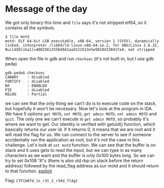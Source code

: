 # Message of the day

We got only binary this time and `file` says it's not stripped elf64, so it contains all the symbols.
```
$ file motd
motd: ELF 64-bit LSB executable, x86-64, version 1 (SYSV), dynamically linked, interpreter /lib64/ld-linux-x86-64.so.2, for GNU/Linux 2.6.32, BuildID[sha1]=48025612558d041aa5521523e5e98194320d1fa4, not stripped
```
When open the file in gdb and run `checksec` (it's not built-in, but I use gdb peda)
```
gdb-peda$ checksec
CANARY    : disabled
FORTIFY   : disabled
NX        : ENABLED
PIE       : disabled
RELRO     : Partial
```
we can see that the only thing we can't do is to execute code on the stack, but hopefully it won't be necessary.
Now let's look at the program in IDA. We have 5 options `get MOTD`, `set MOTD`, `get admin MOTD`, `set admin MOTD` and `quit`.
The only one we can't execute is `get admin MOTD`, so probably it's where we want to get. Our identity is verified with getuid() function, which basically returns our user id.
If it returns 0, it means that we are root and it will read the flag for us. We can connect to the server to see if someone accidentally run the application as root, but it's not the case in this challenge.
Let's look at `set motd` function. We can see that the buffer is on stack and it uses gets to read the input, but we can type in as many characters as we want and the buffer is only 0x100 bytes long.
So we can try to set 0x108 "A"s (there is also old rbp on stack before the return address) followed by the read_flag address as our motd and it should return to that function.
[exploit](exploit.py)

Flag: `CTF{m07d_1s_r3t_2_r34d_fl4g}`

